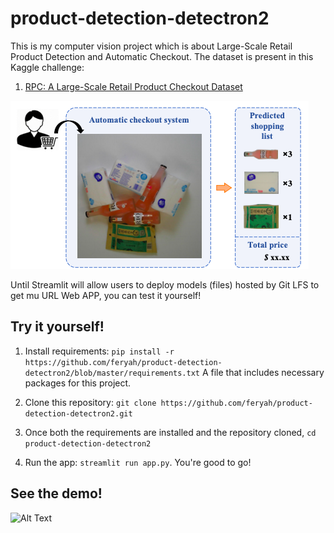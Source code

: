 # product-detection-detectron2

This is my computer vision project which is about Large-Scale Retail Product Detection and Automatic Checkout. The dataset is present in this Kaggle challenge: 

1. [RPC: A Large-Scale Retail Product Checkout Dataset](https://www.kaggle.com/diyer22/retail-product-checkout-dataset)

![Automatic Checkout](images/aco.png)

Until Streamlit will allow users to deploy models (files) hosted by Git LFS to get mu URL Web APP, you can test it yourself!

## Try it yourself!

1. Install requirements:
```pip install -r https://github.com/feryah/product-detection-detectron2/blob/master/requirements.txt```
A file that includes necessary packages for this project.

2. Clone this repository:
```git clone https://github.com/feryah/product-detection-detectron2.git```

3. Once both the requirements are installed and the repository cloned, ```cd product-detection-detectron2``` 
4. Run the app:
```streamlit run app.py```. You're good to go!


## See the demo!

![Alt Text](images/streamlit-app-2021-01-21-22-01-54.gif)
